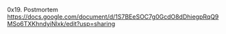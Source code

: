 0x19. Postmortem
https://docs.google.com/document/d/1S7BEeSOC7g0GcdO8dDhiegpRqQ9MSo6TXKhndyiNlxk/edit?usp=sharing
